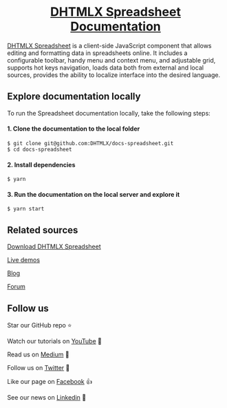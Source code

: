 <h1 align="center"><a href="https://docs.dhtmlx.com/spreadsheet/">DHTMLX Spreadsheet Documentation</a></h1>

[DHTMLX Spreadsheet](https://dhtmlx.com/docs/products/dhtmlxSpreadsheet/) is a client-side JavaScript component that allows editing and formatting data in spreadsheets online. It includes a configurable toolbar, handy menu and context menu, and adjustable grid, supports hot keys navigation, loads data both from external and local sources, provides the ability to localize interface into the desired language.

## Explore documentation locally

To run the Spreadsheet documentation locally, take the following steps:

#### 1. Clone the documentation to the local folder

```
$ git clone git@github.com:DHTMLX/docs-spreadsheet.git
$ cd docs-spreadsheet
```

#### 2. Install dependencies

```
$ yarn
```

#### 3. Run the documentation on the local server and explore it

```
$ yarn start
```

## Related sources

[Download DHTMLX Spreadsheet](https://dhtmlx.com/docs/products/dhtmlxSpreadsheet/download.shtml)

[Live demos](https://snippet.dhtmlx.com/ihtkdcoc?mode=wide&tag=spreadsheet)

[Blog](https://dhtmlx.com/blog/tag/spreadsheet/)

[Forum](https://forum.dhtmlx.com/c/spreadsheet/)

## Follow us

Star our GitHub repo :star:

Watch our tutorials on [YouTube](https://www.youtube.com/user/dhtmlx/videos) :eyes:

Read us on [Medium](https://medium.com/@dhtmlx) :newspaper:

Follow us on [Twitter](https://twitter.com/dhtmlx) :feet:

Like our page on [Facebook](https://www.facebook.com/dhtmlx/) :thumbsup:

See our news on [Linkedin](https://www.linkedin.com/groups/3345009/) :mega:
